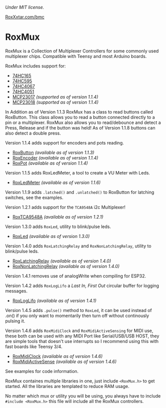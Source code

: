 *Under MIT license.*

[RoxXxtar.com/bmc](https://www.roxxxtar.com/bmc)

# RoxMux

RoxMux is a Collection of Multiplexer Controllers for some commonly used multiplexer chips. Compatible with Teensy and most Arduino boards.

RoxMux includes support for:

- [74HC165](docs/74HC165.md)
- [74HC595](docs/74HC595.md)
- [74HC4067](docs/74HC4067.md)
- [74HC4051](docs/74HC4067.md)
- [MCP23017](docs/MCP23017.md) *(supported as of version 1.1.4)*
- [MCP23018](docs/MCP23017.md) *(supported as of version 1.1.4)*

In Addition as of Version 1.1.3 RoxMux has a class to read buttons called RoxButton. This class
allows you to read a button connected directly to a pin or a multiplexer.
RoxMux also allows you to read/debounce and detect a Press, Release and if the button was held! As of Version 1.1.8 buttons can also detect a double press.


Version 1.1.4 adds support for encoders and pots reading.

- [RoxButton](docs/RoxButton.md) *(available as of version 1.1.3)*
- [RoxEncoder](docs/RoxEncoder.md) *(available as of version 1.1.4)*
- [RoxPot](docs/RoxPot.md) *(available as of version 1.1.4)*


Version 1.1.5 adds RoxLedMeter, a tool to create a VU Meter with Leds.

- [RoxLedMeter](docs/RoxLedMeter.md) *(available as of version 1.1.6)*

Version 1.1.9 adds `.latched()` and `.unlatched()` to RoxButton for latching switches, see the examples.

Version 1.2.1 adds support for the `TCA9548A` i2c Multiplexer!

- [RoxTCA9548A](docs/RoxTCA9548A.md) *(available as of version 1.2.1)*

Version 1.3.0 adds `RoxLed`, utility to blink/pulse leds.

- [RoxLed](docs/RoxLed.md) *(available as of version 1.3.0)*

Version 1.4.0 adds `RoxLatchingRelay` and `RoxNonLatchingRelay`, utility to blink/pulse leds.

- [RoxLatchingRelay](docs/RoxLatchingRelay.md) *(available as of version 1.4.0)*
- [RoxNonLatchingRelay](docs/RoxNonLatchingRelay.md) *(available as of version 1.4.0)*

Version 1.4.1 removes use of analogWrite when compiling for ESP32.

Version 1.4.2 adds `RoxLogLifo` a *Last In, First Out* circular buffer for logging messages.

- [RoxLogLifo](docs/RoxLogLifo.md) *(available as of version 1.4.1)*

Version 1.4.5 adds `.pulse()` method to `RoxLed`, it can be used instead of .on() if you only want to momentarily then turn off without continously pulsing it.

Version 1.4.6 adds `RoxMidiClock` and `RoxMidiActiveSensing` for MIDI use, these both can be used with any MIDI Port like Serial/USB/USB HOST, they are simple tools that doesn't use interrupts so I recommend using this with fast boards like Teensy 3/4.

- [RoxMidiClock](docs/RoxMidiClock.md) *(available as of version 1.4.6)*
- [RoxMidiActiveSense](docs/RoxMidiClock.md) *(available as of version 1.4.6)*

See examples for code information.

RoxMux containes multiple libraries in one, just include `<RoxMux.h>` to get started. All the libraries are templated to reduce RAM usage.

No matter which mux or utility you will be using, you always have to include `#include <RoxMux.h>` this file will include all the RoxMux controllers.
